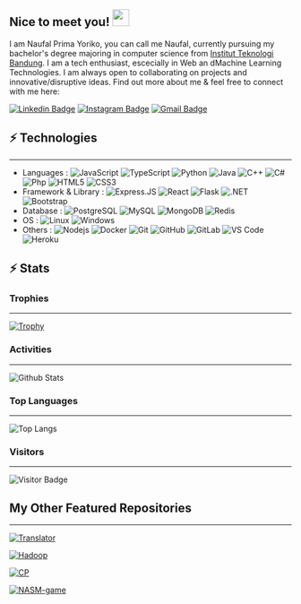 ## Nice to meet you! <img src="https://raw.githubusercontent.com/aemmadi/aemmadi/master/wave.gif" width="30px">

I am Naufal Prima Yoriko, you can call me Naufal, currently pursuing my bachelor's degree majoring in computer science from [Institut Teknologi Bandung](https://itb.ac.id/). I am a tech enthusiast, escecially in Web an dMachine Learning Technologies. I am always open to collaborating on projects and innovative/disruptive ideas. Find out more about me & feel free to connect with me here:

[![Linkedin Badge](https://img.shields.io/badge/-NaufalPrimaY-blue?style=flat-square&logo=Linkedin&logoColor=white&link=https://www.linkedin.com/in/naufal-prima-yoriko-799622a8/)](https://www.linkedin.com/in/naufal-prima-yoriko-799622a8/)
[![Instagram Badge](https://img.shields.io/badge/-primayoriko-purple?style=flat-square&logo=instagram&logoColor=white&link=https://instagram.com/kanna6501/)](https://instagram.com/kanna6501)
[![Gmail Badge](https://img.shields.io/badge/-primayoriko@gmail.com-c14438?style=flat-square&logo=Gmail&logoColor=white&link=mailto:primayoriko@gmail.com)](mailto:primayoriko@gmail.com)

## ⚡ Technologies

-------

- Languages : ![JavaScript](https://img.shields.io/badge/-JavaScript-black?style=flat-square&logo=javascript) ![TypeScript](https://img.shields.io/badge/-TypeScript-007ACC?style=flat-square&logo=typescript) ![Python](https://img.shields.io/badge/-Python-black?style=flat-square&logo=Python) ![Java](https://img.shields.io/badge/-java-E34A86?style=flat-square&logo=java) ![C++](https://img.shields.io/badge/-C++-00599C?style=flat-square&logo=c) ![C#](https://img.shields.io/badge/-CSharp-00599C?style=flat-square&logo=c) ![Php](https://img.shields.io/badge/-PHP-394989?style=plastic&logo=php) ![HTML5](https://img.shields.io/badge/-HTML5-E34F26?style=flat-square&logo=html5&logoColor=white) ![CSS3](https://img.shields.io/badge/-CSS3-1572B6?style=flat-square&logo=css3)
- Framework & Library : ![Express.JS](https://img.shields.io/badge/-Express.JS-c7b198?style=plastic&logo=Express.JS) ![React](https://img.shields.io/badge/-React-black?style=flat-square&logo=react) ![Flask](https://img.shields.io/badge/-Flask-black?style=flat-square&logo=Flask) ![.NET](https://img.shields.io/badge/-ASP.NET-00599C?style=flat-square&logo=.NET) ![Bootstrap](https://img.shields.io/badge/-Bootstrap-563D7C?style=flat-square&logo=bootstrap)
- Database : ![PostgreSQL](https://img.shields.io/badge/-PostgreSQL-336791?style=flat-square&logo=postgresql) ![MySQL](https://img.shields.io/badge/-MySQL-black?style=flat-square&logo=mysql) ![MongoDB](https://img.shields.io/badge/-MongoDB-black?style=flat-square&logo=mongodb) ![Redis](https://img.shields.io/badge/-Redis-black?style=flat-square&logo=Redis)
- OS : ![Linux](https://img.shields.io/badge/-Linux-00599C?style=flat-square&logo=linux) ![Windows](https://img.shields.io/badge/-Windows-00599C?style=flat-square&logo=windows)
- Others : ![Nodejs](https://img.shields.io/badge/-Nodejs-black?style=flat-square&logo=Node.js) ![Docker](https://img.shields.io/badge/-Docker-black?style=flat-square&logo=docker) ![Git](https://img.shields.io/badge/-Git-black?style=flat-square&logo=git) ![GitHub](https://img.shields.io/badge/-GitHub-181717?style=flat-square&logo=github) ![GitLab](https://img.shields.io/badge/-GitLab-FCA121?style=flat-square&logo=gitlab) ![VS Code](https://img.shields.io/badge/-VS%20Code-007ACC?style=plastic&logo=visual-studio-code) ![Heroku](https://img.shields.io/badge/-Heroku-430098?style=flat-square&logo=heroku)
<!-- ![GraphQL](https://img.shields.io/badge/-GraphQL-E10098?style=flat-square&logo=graphql) -->
<!-- ![Amazon AWS](https://img.shields.io/badge/Amazon%20AWS-232F3E?style=flat-square&logo=amazon-aws)
![Microsoft Azure](https://img.shields.io/badge/Microsoft%20Azure-232F7E?style=flat-square&logo=microsoft-azure)
![Google Cloud](https://img.shields.io/badge/Google%20Cloud-black?style=flat-square&logo=google-cloud) -->

## ⚡ Stats

### Trophies

-------

[![Trophy](https://github-profile-trophy.vercel.app/?username=primayoriko&margin-w=15&column=7&title=MultiLanguage,Commit,Repositories,Followers)](https://github.com/ryo-ma/github-profile-trophy)

### Activities

-------

![Github Stats](https://github-readme-stats.vercel.app/api?username=primayoriko&count_private=true&show_icons=true&include_all_commits=true)

### Top Languages

-------

![Top Langs](https://github-readme-stats.vercel.app/api/top-langs/?username=primayoriko&hide=TeX&layout=compact)

<!-- [![Top Langs](https://github-readme-stats.vercel.app/api/top-langs/?username=primayoriko)](https://github.com/anuraghazra/github-readme-stats) -->

### Visitors

-------

![Visitor Badge](https://visitor-badge.laobi.icu/badge?page_id=primayoriko)

## My Other Featured Repositories

-------

[![Translator](https://github-readme-stats.vercel.app/api/pin/?username=primayoriko&repo=Simple-Sundanese-Translator)](https://github.com/primayoriko/Simple-Sundanese-Translator)

[![Hadoop](https://github-readme-stats.vercel.app/api/pin/?username=primayoriko&repo=hadoop-mapreduce-demo)](https://github.com/primayoriko/hadoop-mapreduce-demo)

[![CP](https://github-readme-stats.vercel.app/api/pin/?username=primayoriko&repo=problem-solving-solution)](https://github.com/primayoriko/problem-solving-solution)

[![NASM-game](https://github-readme-stats.vercel.app/api/pin/?username=primayoriko&repo=NASM-Guess-Game)](https://github.com/primayoriko/NASM-Guess-Game)
